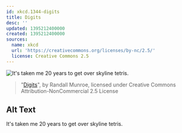 ```yaml
---
id: xkcd.1344-digits
title: Digits
desc: ''
updated: 1395212400000
created: 1395212400000
sources:
  name: xkcd
  url: 'https://creativecommons.org/licenses/by-nc/2.5/'
  license: Creative Commons 2.5
---
```

![It's taken me 20 years to get over skyline tetris.](https://imgs.xkcd.com/comics/digits.png)
> "[Digits](https://xkcd.com/1344/)", by Randall Munroe, licensed under Creative Commons Attribution-NonCommercial 2.5 License

## Alt Text
It's taken me 20 years to get over skyline tetris.
